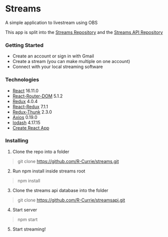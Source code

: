 # Streams

A simple application to livestream using OBS

This app is split into the [Streams Repository](https://github.com/R-Currie/streams) and the [Streams API Repository](https://github.com/R-Currie/streamsapi)

### Getting Started
* Create an account or sign in with Gmail
* Create a stream (you can make multiple on one account)
* Connect with your local streaming software

### Technologies
* [React](https://reactjs.org/) 16.11.0
* [React-Router-DOM](https://reacttraining.com/react-router/web/guides/quick-start) 5.1.2
* [Redux](https://redux.js.org/) 4.0.4
* [React-Redux](https://react-redux.js.org/) 7.1.1
* [Redux-Thunk](https://github.com/reduxjs/redux-thunk) 2.3.0
* [Axios](https://github.com/axios/axios) 0.19.0
* [lodash](https://lodash.com/docs/4.17.15) 4.17.15
* [Create React App](https://facebook.github.io/create-react-app/docs/getting-started)

### Installing

1. Clone the repo into a folder
> git clone https://github.com/R-Currie/streams.git
2. Run npm install inside streams root
> npm install
3. Clone the streams api database into the folder
> git clone https://github.com/R-Currie/streamsapi.git
4. Start server
> npm start
5. Start streaming!
